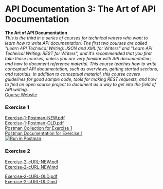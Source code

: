 # API Documentation 3: The Art of API Documentation
**The Art of API Documentation**  
_This is the third in a series of courses for technical writers who want to learn how to write API documentation. The first two courses are called "Learn API Technical Writing: JSON and XML for Writers" and "Learn API Technical Writing: REST for Writers", and it's recommended that you first take those courses, unless you are very familiar with API documentation, and how to document reference material.  This course teaches how to write conceptual API documentation, such as overviews, getting started sections, and tutorials. In addition to conceptual material, this course covers guidelines for good sample code, tools for making REST requests, and how to find an open source project to document as a way to get into the field of API writing._  
[Course Website](https://www.udemy.com/the-art-of-api-documentation/)  
  
  
### Exercise 1
[Exercise-1-Postman-NEW.pdf](./Exercise-1-Postman-NEW.pdf)   
[Exercise-1-Postman-OLD.pdf](./Exercise-1-Postman-OLD.pdf)  
[Postman Collection for Exercise 1](https://www.getpostman.com/collections/190d211cb6a382d0ce7d)  
[Postman Documentation for Exercise 1](https://documenter.getpostman.com/view/6043858/RzfiG7x3)  
[![Run in Postman](https://run.pstmn.io/button.svg)](https://app.getpostman.com/run-collection/190d211cb6a382d0ce7d)

### Exercise 2
[Exercise-2-cURL-NEW.pdf](./Exercise-2-cURL-NEW.pdf)  
[Exercise-2-cURL-NEW.md](./Exercise-2-cURL-NEW.md)  
  
[Exercise-2-cURL-OLD.pdf](./Exercise-2-cURL-OLD.pdf)  
[Exercise-2-cURL-OLD.md](./Exercise-2-cURL-OLD.md)  
